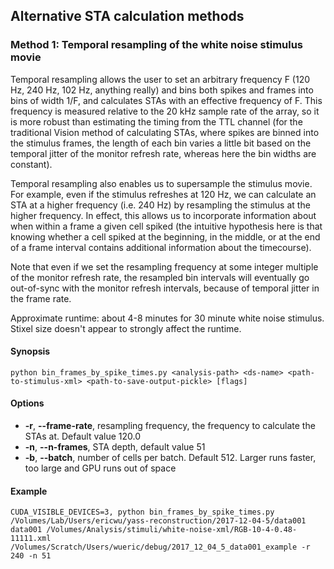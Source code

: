 ## Alternative STA calculation methods

### Method 1: Temporal resampling of the white noise stimulus movie

Temporal resampling allows the user to set an arbitrary frequency F (120 Hz, 240 Hz, 102 Hz, anything really) and 
bins both spikes and frames into bins of width 1/F, and calculates STAs with an effective frequency of F. 
This frequency is measured relative to the 20 kHz sample rate of the array, so it is more robust than estimating
the timing from the TTL channel (for the traditional Vision method of calculating STAs, where spikes are binned into
the stimulus frames, the length of each bin varies a little bit based on the temporal jitter of the monitor refresh rate,
whereas here the bin widths are constant).

Temporal resampling also enables us to supersample the stimulus movie. For example, even if the stimulus refreshes at 120 Hz,
we can calculate an STA at a higher frequency (i.e. 240 Hz) by resampling the stimulus at the higher frequency. In effect,
this allows us to incorporate information about when within a frame a given cell spiked (the intuitive hypothesis here is that knowing
whether a cell spiked at the beginning, in the middle, or at the end of a frame interval contains additional information about
the timecourse).

Note that even if we set the resampling frequency at some integer multiple of the monitor refresh rate, the resampled bin
intervals will eventually go out-of-sync with the monitor refresh intervals, because of temporal jitter in the frame rate.

Approximate runtime: about 4-8 minutes for 30 minute white noise stimulus. Stixel size doesn't appear to strongly affect
the runtime.

#### Synopsis

```shell script
python bin_frames_by_spike_times.py <analysis-path> <ds-name> <path-to-stimulus-xml> <path-to-save-output-pickle> [flags]
```
#### Options
* **-r**, **--frame-rate**, resampling frequency, the frequency to calculate the STAs at. Default value 120.0 
* **-n**, **--n-frames**, STA depth, default value 51
* **-b**, **--batch**, number of cells per batch. Default 512. Larger runs faster, too large and GPU runs out of space

#### Example

```shell script
CUDA_VISIBLE_DEVICES=3, python bin_frames_by_spike_times.py /Volumes/Lab/Users/ericwu/yass-reconstruction/2017-12-04-5/data001 data001 /Volumes/Analysis/stimuli/white-noise-xml/RGB-10-4-0.48-11111.xml /Volumes/Scratch/Users/wueric/debug/2017_12_04_5_data001_example -r 240 -n 51
```